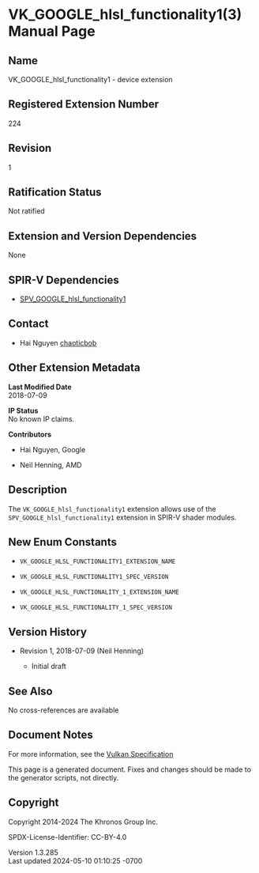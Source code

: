 # VK_GOOGLE_hlsl_functionality1(3) Manual Page

## Name

VK_GOOGLE_hlsl_functionality1 - device extension



## <a href="#_registered_extension_number" class="anchor"></a>Registered Extension Number

224

## <a href="#_revision" class="anchor"></a>Revision

1

## <a href="#_ratification_status" class="anchor"></a>Ratification Status

Not ratified

## <a href="#_extension_and_version_dependencies" class="anchor"></a>Extension and Version Dependencies

None

## <a href="#_spir_v_dependencies" class="anchor"></a>SPIR-V Dependencies

- [SPV_GOOGLE_hlsl_functionality1](https://htmlpreview.github.io/?https://github.com/KhronosGroup/SPIRV-Registry/blob/main/extensions/GOOGLE/SPV_GOOGLE_hlsl_functionality1.html)

## <a href="#_contact" class="anchor"></a>Contact

- Hai Nguyen <a
  href="https://github.com/KhronosGroup/Vulkan-Docs/issues/new?body=%5BVK_GOOGLE_hlsl_functionality1%5D%20@chaoticbob%0A*Here%20describe%20the%20issue%20or%20question%20you%20have%20about%20the%20VK_GOOGLE_hlsl_functionality1%20extension*"
  target="_blank" rel="nofollow noopener"><em></em>chaoticbob</a>

## <a href="#_other_extension_metadata" class="anchor"></a>Other Extension Metadata

**Last Modified Date**  
2018-07-09

**IP Status**  
No known IP claims.

**Contributors**  
- Hai Nguyen, Google

- Neil Henning, AMD

## <a href="#_description" class="anchor"></a>Description

The `VK_GOOGLE_hlsl_functionality1` extension allows use of the
`SPV_GOOGLE_hlsl_functionality1` extension in SPIR-V shader modules.

## <a href="#_new_enum_constants" class="anchor"></a>New Enum Constants

- `VK_GOOGLE_HLSL_FUNCTIONALITY1_EXTENSION_NAME`

- `VK_GOOGLE_HLSL_FUNCTIONALITY1_SPEC_VERSION`

- `VK_GOOGLE_HLSL_FUNCTIONALITY_1_EXTENSION_NAME`

- `VK_GOOGLE_HLSL_FUNCTIONALITY_1_SPEC_VERSION`

## <a href="#_version_history" class="anchor"></a>Version History

- Revision 1, 2018-07-09 (Neil Henning)

  - Initial draft

## <a href="#_see_also" class="anchor"></a>See Also

No cross-references are available

## <a href="#_document_notes" class="anchor"></a>Document Notes

For more information, see the <a
href="https://registry.khronos.org/vulkan/specs/1.3-extensions/html/vkspec.html#VK_GOOGLE_hlsl_functionality1"
target="_blank" rel="noopener">Vulkan Specification</a>

This page is a generated document. Fixes and changes should be made to
the generator scripts, not directly.

## <a href="#_copyright" class="anchor"></a>Copyright

Copyright 2014-2024 The Khronos Group Inc.

SPDX-License-Identifier: CC-BY-4.0

Version 1.3.285  
Last updated 2024-05-10 01:10:25 -0700
